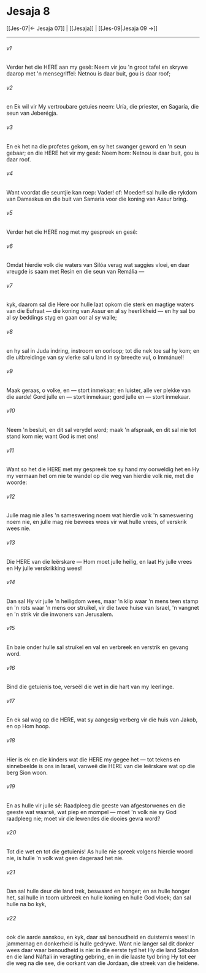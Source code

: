# Jesaja 8

[[Jes-07|← Jesaja 07]] | [[Jesaja]] | [[Jes-09|Jesaja 09 →]]
***

###### v1
Verder het die HERE aan my gesê: Neem vir jou 'n groot tafel en skrywe daarop met 'n mensegriffel: Netnou is daar buit, gou is daar roof; 
###### v2
en Ek wil vir My vertroubare getuies neem: Uría, die priester, en Sagaría, die seun van Jeberégja. 
###### v3
En ek het na die profetes gekom, en sy het swanger geword en 'n seun gebaar; en die HERE het vir my gesê: Noem hom: Netnou is daar buit, gou is daar roof. 
###### v4
Want voordat die seuntjie kan roep: Vader! of: Moeder! sal hulle die rykdom van Damaskus en die buit van Samaría voor die koning van Assur bring. 
###### v5
Verder het die HERE nog met my gespreek en gesê: 
###### v6
Omdat hierdie volk die waters van Silóa verag wat saggies vloei, en daar vreugde is saam met Resin en die seun van Remália — 
###### v7
kyk, daarom sal die Here oor hulle laat opkom die sterk en magtige waters van die Eufraat — die koning van Assur en al sy heerlikheid — en hy sal bo al sy beddings styg en gaan oor al sy walle; 
###### v8
en hy sal in Juda indring, instroom en oorloop; tot die nek toe sal hy kom; en die uitbreidinge van sy vlerke sal u land in sy breedte vul, o Immánuel! 
###### v9
Maak geraas, o volke, en — stort inmekaar; en luister, alle ver plekke van die aarde! Gord julle en — stort inmekaar; gord julle en — stort inmekaar. 
###### v10
Neem 'n besluit, en dit sal verydel word; maak 'n afspraak, en dit sal nie tot stand kom nie; want God is met ons! 
###### v11
Want so het die HERE met my gespreek toe sy hand my oorweldig het en Hy my vermaan het om nie te wandel op die weg van hierdie volk nie, met die woorde: 
###### v12
Julle mag nie alles 'n sameswering noem wat hierdie volk 'n sameswering noem nie, en julle mag nie bevrees wees vir wat hulle vrees, of verskrik wees nie. 
###### v13
Die HERE van die leërskare — Hom moet julle heilig, en laat Hy julle vrees en Hy julle verskrikking wees! 
###### v14
Dan sal Hy vir julle 'n heiligdom wees, maar 'n klip waar 'n mens teen stamp en 'n rots waar 'n mens oor struikel, vir die twee huise van Israel, 'n vangnet en 'n strik vir die inwoners van Jerusalem. 
###### v15
En baie onder hulle sal struikel en val en verbreek en verstrik en gevang word. 
###### v16
Bind die getuienis toe, verseël die wet in die hart van my leerlinge. 
###### v17
En ek sal wag op die HERE, wat sy aangesig verberg vir die huis van Jakob, en op Hom hoop. 
###### v18
Hier is ek en die kinders wat die HERE my gegee het — tot tekens en sinnebeelde is ons in Israel, vanweë die HERE van die leërskare wat op die berg Sion woon. 
###### v19
En as hulle vir julle sê: Raadpleeg die geeste van afgestorwenes en die geeste wat waarsê, wat piep en mompel — moet 'n volk nie sy God raadpleeg nie; moet vir die lewendes die dooies gevra word? 
###### v20
Tot die wet en tot die getuienis! As hulle nie spreek volgens hierdie woord nie, is hulle 'n volk wat geen dageraad het nie. 
###### v21
Dan sal hulle deur die land trek, beswaard en honger; en as hulle honger het, sal hulle in toorn uitbreek en hulle koning en hulle God vloek; dan sal hulle na bo kyk, 
###### v22
ook die aarde aanskou, en kyk, daar sal benoudheid en duisternis wees! In jammernag en donkerheid is hulle gedrywe. Want nie langer sal dit donker wees daar waar benoudheid is nie: in die eerste tyd het Hy die land Sébulon en die land Náftali in veragting gebring, en in die laaste tyd bring Hy tot eer die weg na die see, die oorkant van die Jordaan, die streek van die heidene. 
